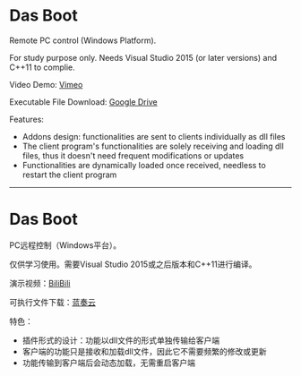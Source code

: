 # Das Boot

Remote PC control (Windows Platform).

For study purpose only. Needs Visual Studio 2015 (or later versions) and C++11 to complie.

Video Demo: [Vimeo](https://vimeo.com/435450607)

Executable File Download: [Google Drive](https://drive.google.com/drive/folders/1JL-hbgS6L5CzV_zuuJ6QasJTxp5VAdo7?usp=sharing)

Features:
- Addons design: functionalities are sent to clients individually as dll files
- The client program's functionalities are solely receiving and loading dll files, thus it doesn't need frequent modifications or updates
- Functionalities are dynamically loaded once received, needless to restart the client program

---

# Das Boot

PC远程控制（Windows平台）。

仅供学习使用。需要Visual Studio 2015或之后版本和C++11进行编译。

演示视频：[BiliBili](https://www.bilibili.com/video/BV1Fx411n7qB/)

可执行文件下载：[蓝奏云](https://wws.lanzous.com/irMDNebxgih)

特色：
- 插件形式的设计：功能以dll文件的形式单独传输给客户端
- 客户端的功能只是接收和加载dll文件，因此它不需要频繁的修改或更新
- 功能传输到客户端后会动态加载，无需重启客户端